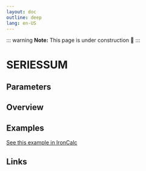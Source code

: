 ```yaml
---
layout: doc
outline: deep
lang: en-US
---
```


::: warning
**Note:** This page is under construction 🚧
:::

# SERIESSUM

## Parameters

## Overview

## Examples

[See this example in IronCalc](https://app.ironcalc.com/?filename=seriessum)

## Links